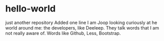 # hello-world
just another repository
Added one line
I am Joop looking curiously at he world around me: the developers, like Deeleep.
They talk words that I am not really aware of. Words like Github, Less, Bootstrap.
